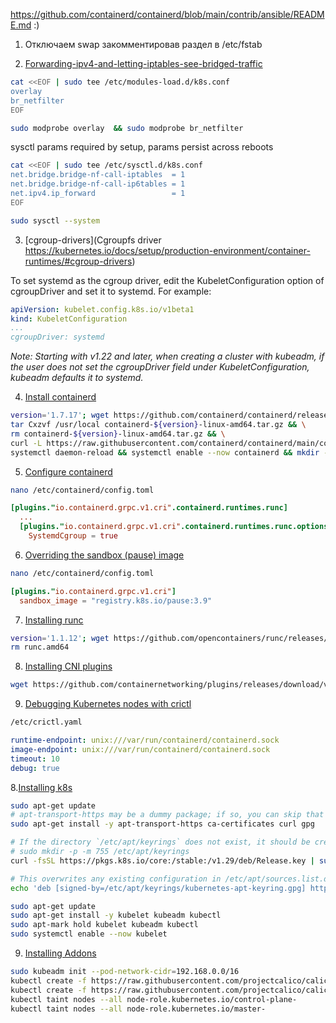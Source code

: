 https://github.com/containerd/containerd/blob/main/contrib/ansible/README.md :)
		
1. Отключаем swap закомментировав раздел в /etc/fstab
	
2. [Forwarding-ipv4-and-letting-iptables-see-bridged-traffic](https://kubernetes.io/docs/setup/production-environment/container-runtimes/#forwarding-ipv4-and-letting-iptables-see-bridged-traffic)

```bash
cat <<EOF | sudo tee /etc/modules-load.d/k8s.conf  
overlay  
br_netfilter  
EOF
```

```bash
sudo modprobe overlay  && sudo modprobe br_netfilter
```

sysctl params required by setup, params persist across reboots
```bash
cat <<EOF | sudo tee /etc/sysctl.d/k8s.conf  
net.bridge.bridge-nf-call-iptables  = 1  
net.bridge.bridge-nf-call-ip6tables = 1  
net.ipv4.ip_forward                 = 1  
EOF
```

```bash  
sudo sysctl --system  
```

 3. [cgroup-drivers](Cgroupfs driver https://kubernetes.io/docs/setup/production-environment/container-runtimes/#cgroup-drivers)

 To set systemd as the cgroup driver, edit the KubeletConfiguration option of cgroupDriver and set it to systemd. For example:
```yml
apiVersion: kubelet.config.k8s.io/v1beta1
kind: KubeletConfiguration
...
cgroupDriver: systemd
```
*Note: Starting with v1.22 and later, when creating a cluster with kubeadm, if the user does not set the cgroupDriver field under KubeletConfiguration, kubeadm defaults it to systemd.*

4. [Install containerd](https://github.com/containerd/containerd/blob/main/docs/getting-started.md)

```bash
version='1.7.17'; wget https://github.com/containerd/containerd/releases/download/v${version}/containerd-${version}-linux-amd64.tar.gz  && \
tar Cxzvf /usr/local containerd-${version}-linux-amd64.tar.gz && \
rm containerd-${version}-linux-amd64.tar.gz && \
curl -L https://raw.githubusercontent.com/containerd/containerd/main/containerd.service -o /lib/systemd/system/containerd.service && \
systemctl daemon-reload && systemctl enable --now containerd && mkdir -p /etc/containerd && containerd config default > /etc/containerd/config.toml
```
5. [Configure containerd](https://kubernetes.io/docs/setup/production-environment/container-runtimes/#containerd-systemd)

```bash
nano /etc/containerd/config.toml
```

```toml
[plugins."io.containerd.grpc.v1.cri".containerd.runtimes.runc]
  ...
  [plugins."io.containerd.grpc.v1.cri".containerd.runtimes.runc.options]
    SystemdCgroup = true
```

6. [Overriding the sandbox (pause) image](https://kubernetes.io/docs/setup/production-environment/container-runtimes/#override-pause-image-containerd)

```bash
nano /etc/containerd/config.toml
```

```toml
[plugins."io.containerd.grpc.v1.cri"]
  sandbox_image = "registry.k8s.io/pause:3.9"
```

7. [Installing runc](https://github.com/containerd/containerd/blob/main/docs/getting-started.md#step-2-installing-runc)

```bash
version='1.1.12'; wget https://github.com/opencontainers/runc/releases/download/v${version}/runc.amd64 && install -m 755 runc.amd64 /usr/local/sbin/runc && \
rm runc.amd64
```

8. [Installing CNI plugins](https://github.com/containerd/containerd/blob/main/docs/getting-started.md#step-3-installing-cni-plugins)
```bash
wget https://github.com/containernetworking/plugins/releases/download/v1.5.0/cni-plugins-linux-amd64-v1.5.0.tgz && mkdir -p /opt/cni/bin && tar Cxzvf /opt/cni/bin cni-plugins-linux-amd64-v1.5.0.tgz && rm cni-plugins-linux-amd64-v1.5.0.tgz
```

9. [Debugging Kubernetes nodes with crictl](https://kubernetes.io/docs/tasks/debug/debug-cluster/crictl/)

```bash
/etc/crictl.yaml
```

```yml
runtime-endpoint: unix:///var/run/containerd/containerd.sock
image-endpoint: unix:///var/run/containerd/containerd.sock
timeout: 10
debug: true
```

 8.[Installing k8s](https://kubernetes.io/docs/setup/production-environment/tools/kubeadm/install-kubeadm/)

```bash
sudo apt-get update
# apt-transport-https may be a dummy package; if so, you can skip that package
sudo apt-get install -y apt-transport-https ca-certificates curl gpg
```
```bash
# If the directory `/etc/apt/keyrings` does not exist, it should be created before the curl command, read the note below.
# sudo mkdir -p -m 755 /etc/apt/keyrings
curl -fsSL https://pkgs.k8s.io/core:/stable:/v1.29/deb/Release.key | sudo gpg --dearmor -o /etc/apt/keyrings/kubernetes-apt-keyring.gpg
```
```bash
# This overwrites any existing configuration in /etc/apt/sources.list.d/kubernetes.list
echo 'deb [signed-by=/etc/apt/keyrings/kubernetes-apt-keyring.gpg] https://pkgs.k8s.io/core:/stable:/v1.29/deb/ /' | sudo tee /etc/apt/sources.list.d/kubernetes.list
```
```bash
sudo apt-get update
sudo apt-get install -y kubelet kubeadm kubectl
sudo apt-mark hold kubelet kubeadm kubectl
sudo systemctl enable --now kubelet
```

9. [Installing Addons](https://kubernetes.io/docs/concepts/cluster-administration/addons/#networking-and-network-policy)

```bash
sudo kubeadm init --pod-network-cidr=192.168.0.0/16
kubectl create -f https://raw.githubusercontent.com/projectcalico/calico/v3.27.2/manifests/tigera-operator.yaml
kubectl create -f https://raw.githubusercontent.com/projectcalico/calico/v3.27.2/manifests/custom-resources.yaml
kubectl taint nodes --all node-role.kubernetes.io/control-plane-
kubectl taint nodes --all node-role.kubernetes.io/master-
```
